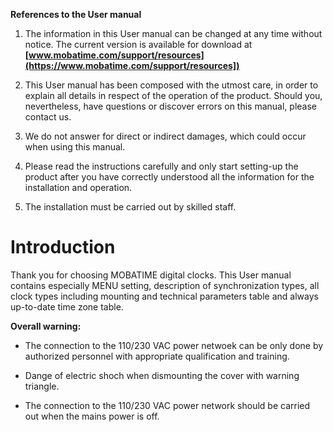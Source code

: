  **References to the User manual**
 
1. The information in this User manual can be changed at any time without notice. The current version is available for download at **[www.mobatime.com/support/resources](https://www.mobatime.com/support/resources])**  

2. This User manual has been composed with the utmost care, in order to explain all details in respect of the operation of the product. Should you, nevertheless, have questions or discover errors on this manual, please contact us.  

3. We do not answer for direct or indirect damages, which could occur when using this manual.

4. Please read the instructions carefully and only start setting-up the product after you have correctly understood all the information for the installation and operation.  
5. The installation must be carried out by skilled staff.  


# Introduction

Thank you for choosing MOBATIME digital clocks.
This User manual contains especially MENU setting, description of synchronization types, all clock types including mounting and technical parameters table and always up-to-date time zone table.

**Overall warning:**

* The connection to the 110/230 VAC power netwoek can be only done by authorized personnel with appropriate qualification and training.

* Dange of electric shoch when dismounting the cover with warning triangle.

* The connection to the 110/230 VAC power network should be carried out when the mains power is off.




